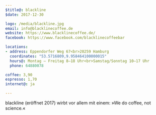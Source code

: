 ```yaml
---
$title@: blackline
$date: 2017-12-30

logo: /media/blackline.jpg
email: info@blacklinecoffee.de
website: https://www.blacklinecoffee.de/
facebook: https://www.facebook.com/blacklinecoffeebar

locations:
- address: Eppendorfer Weg 67<br>20259 Hamburg
  coordinates: "53.5716809,9.958464100000015"
  hours@: Montag – Freitag 8–18 Uhr<br>Samstag/Sonntag 10–17 Uhr 
  phone: 64880078

coffee: 3,90
espresso: 1,70
internet@: ja

---
```

blackline (eröffnet 2017) wirbt vor allem mit einem: »We do coffee, not science.«